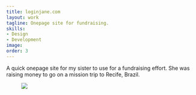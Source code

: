 ```yaml
---
title: loginjane.com
layout: work
tagline: Onepage site for fundraising.
skills:
- Design
- Development
image: 
order: 3
---
```


<p>A quick onepage site for my sister to use for a fundraising effort. She was raising money to go on a mission trip to Recife, Brazil.</p>
<figure class="image-wide">
    <img src="{{ site.url }}/assets/loginjane.png">
</figure>
